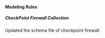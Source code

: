 #### Modeling Rules
##### CheckPoint Firewall Collection
Updated the schema file of checkpoint firewall.
